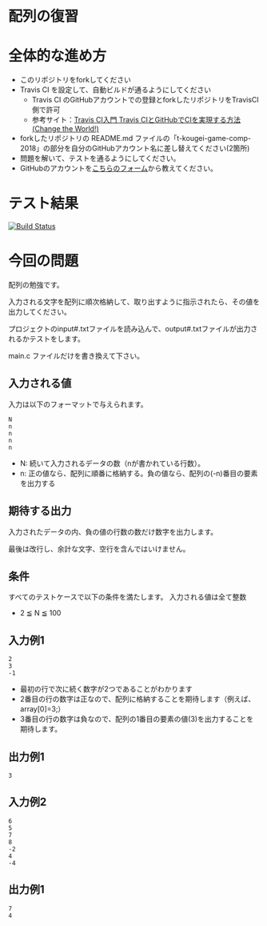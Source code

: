 # 配列の復習

# 全体的な進め方
* このリポジトリをforkしてください
* Travis CI を設定して、自動ビルドが通るようにしてください
   * Travis CI のGitHubアカウントでの登録とforkしたリポジトリをTravisCI側で許可
   * 参考サイト：[Travis CI入門 Travis CIとGitHubでCIを実現する方法(Change the World!)](http://changesworlds.com/2014/09/introduction-to-travis-ci-and-github-001/)
* forkしたリポジトリの README.md ファイルの「t-kougei-game-comp-2018」の部分を自分のGitHubアカウント名に差し替えてください(2箇所)
* 問題を解いて、テストを通るようにしてください。
* GitHubのアカウントを[こちらのフォーム](https://goo.gl/forms/anAdoxqPKVt8sJGZ2)から教えてください。

# テスト結果

[![Build Status](https://travis-ci.org/t-kougei-game-comp-2018/array.svg?branch=master)](https://travis-ci.org/t-kougei-game-comp-2018/array)

# 今回の問題

配列の勉強です。

入力される文字を配列に順次格納して、取り出すように指示されたら、その値を出力してください。

プロジェクトのinput#.txtファイルを読み込んで、output#.txtファイルが出力されるかテストをします。

main.c ファイルだけを書き換えて下さい。

## 入力される値
入力は以下のフォーマットで与えられます。
~~~
N
n
n
n
n
~~~
* N: 続いて入力されるデータの数（nが書かれている行数）。
* n: 正の値なら、配列に順番に格納する。負の値なら、配列の(-n)番目の要素を出力する

## 期待する出力

入力されたデータの内、負の値の行数の数だけ数字を出力します。

最後は改行し、余計な文字、空行を含んではいけません。

## 条件
すべてのテストケースで以下の条件を満たします。
入力される値は全て整数

* 2 ≦ N ≦ 100

## 入力例1
~~~
2
3
-1
~~~
* 最初の行で次に続く数字が2つであることがわかります
* 2番目の行の数字は正なので、配列に格納することを期待します（例えば、array[0]=3;）
* 3番目の行の数字は負なので、配列の1番目の要素の値(3)を出力することを期待します。

## 出力例1
~~~
3
~~~

## 入力例2
~~~
6
5
7
8
-2
4
-4
~~~

## 出力例1
~~~
7
4
~~~

